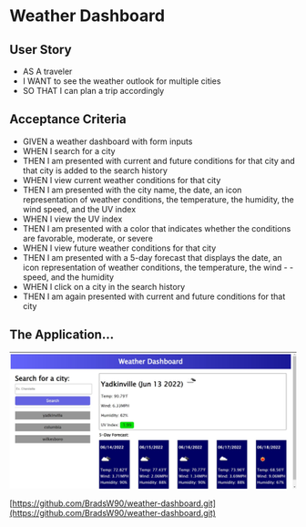 # Weather Dashboard

## User Story

- AS A traveler
- I WANT to see the weather outlook for multiple cities
- SO THAT I can plan a trip accordingly

## Acceptance Criteria

- GIVEN a weather dashboard with form inputs
- WHEN I search for a city
- THEN I am presented with current and future conditions for that city and that city is added to the search history
- WHEN I view current weather conditions for that city
- THEN I am presented with the city name, the date, an icon representation of weather conditions, the temperature, the humidity, the wind speed, and the UV index
- WHEN I view the UV index
- THEN I am presented with a color that indicates whether the conditions are favorable, moderate, or severe
- WHEN I view future weather conditions for that city
- THEN I am presented with a 5-day forecast that displays the date, an icon representation of weather conditions, the temperature, the wind - - speed, and the humidity
- WHEN I click on a city in the search history
- THEN I am again presented with current and future conditions for that city

## The Application...

![Screenshot Web App](./assets/images/web-app-screenshot.jpg)

[https://github.com/BradsW90/weather-dashboard.git](https://github.com/BradsW90/weather-dashboard.git)
